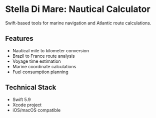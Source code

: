 
# Stella Di Mare: Nautical Calculator

Swift-based tools for marine navigation and Atlantic route calculations.

## Features
- Nautical mile to kilometer conversion
- Brazil to France route analysis  
- Voyage time estimation
- Marine coordinate calculations
- Fuel consumption planning

## Technical Stack
- Swift 5.9
- Xcode project
- iOS/macOS compatible
